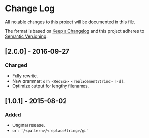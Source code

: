 # Change Log
All notable changes to this project will be documented in this file.

The format is based on [Keep a Changelog](http://keepachangelog.com/)
and this project adheres to [Semantic Versioning](http://semver.org/).

## [2.0.0] - 2016-09-27

### Changed
- Fully rewrite.
- New grammar: `orn <RegExp> <replacementString> [-d]`.
- Optimize output for lengthy filenames.

## [1.0.1] - 2015-08-02

### Added
- Original release.
- `orn '/<pattern>/<replaceString>/gi'`

